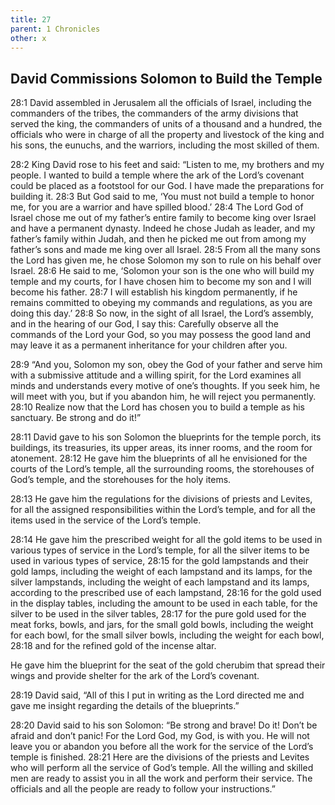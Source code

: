 ```yaml
---
title: 27
parent: 1 Chronicles
other: x
---
```


## David Commissions Solomon to Build the Temple

<a name="28:1">28:1</a> David assembled in Jerusalem all the officials of Israel, including the commanders of the tribes, the commanders of the army divisions that served the king, the commanders of units of a thousand and a hundred, the officials who were in charge of all the property and livestock of the king and his sons, the eunuchs, and the warriors, including the most skilled of them.

<a name="28:2">28:2</a> King David rose to his feet and said: “Listen to me, my brothers and my people. I wanted to build a temple where the ark of the Lord’s covenant could be placed as a footstool for our God. I have made the preparations for building it. <a name="28:3">28:3</a> But God said to me, ‘You must not build a temple to honor me, for you are a warrior and have spilled blood.’ <a name="28:4">28:4</a> The Lord God of Israel chose me out of my father’s entire family to become king over Israel and have a permanent dynasty. Indeed he chose Judah as leader, and my father’s family within Judah, and then he picked me out from among my father’s sons and made me king over all Israel. <a name="28:5">28:5</a> From all the many sons the Lord has given me, he chose Solomon my son to rule on his behalf over Israel. <a name="28:6">28:6</a> He said to me, ‘Solomon your son is the one who will build my temple and my courts, for I have chosen him to become my son and I will become his father. <a name="28:7">28:7</a> I will establish his kingdom permanently, if he remains committed to obeying my commands and regulations, as you are doing this day.’ <a name="28:8">28:8</a> So now, in the sight of all Israel, the Lord’s assembly, and in the hearing of our God, I say this: Carefully observe all the commands of the Lord your God, so you may possess the good land and may leave it as a permanent inheritance for your children after you.

<a name="28:9">28:9</a> “And you, Solomon my son, obey the God of your father and serve him with a submissive attitude and a willing spirit, for the Lord examines all minds and understands every motive of one’s thoughts. If you seek him, he will meet with you, but if you abandon him, he will reject you permanently. <a name="28:10">28:10</a> Realize now that the Lord has chosen you to build a temple as his sanctuary. Be strong and do it!”

<a name="28:11">28:11</a> David gave to his son Solomon the blueprints for the temple porch, its buildings, its treasuries, its upper areas, its inner rooms, and the room for atonement. <a name="28:12">28:12</a> He gave him the blueprints of all he envisioned for the courts of the Lord’s temple, all the surrounding rooms, the storehouses of God’s temple, and the storehouses for the holy items.

<a name="28:13">28:13</a> He gave him the regulations for the divisions of priests and Levites, for all the assigned responsibilities within the Lord’s temple, and for all the items used in the service of the Lord’s temple.

<a name="28:14">28:14</a> He gave him the prescribed weight for all the gold items to be used in various types of service in the Lord’s temple, for all the silver items to be used in various types of service, <a name="28:15">28:15</a> for the gold lampstands and their gold lamps, including the weight of each lampstand and its lamps, for the silver lampstands, including the weight of each lampstand and its lamps, according to the prescribed use of each lampstand, <a name="28:16">28:16</a> for the gold used in the display tables, including the amount to be used in each table, for the silver to be used in the silver tables, <a name="28:17">28:17</a> for the pure gold used for the meat forks, bowls, and jars, for the small gold bowls, including the weight for each bowl, for the small silver bowls, including the weight for each bowl, <a name="28:18">28:18</a> and for the refined gold of the incense altar.

He gave him the blueprint for the seat of the gold cherubim that spread their wings and provide shelter for the ark of the Lord’s covenant.

<a name="28:19">28:19</a> David said, “All of this I put in writing as the Lord directed me and gave me insight regarding the details of the blueprints.”

<a name="28:20">28:20</a> David said to his son Solomon: “Be strong and brave! Do it! Don’t be afraid and don’t panic! For the Lord God, my God, is with you. He will not leave you or abandon you before all the work for the service of the Lord’s temple is finished. <a name="28:21">28:21</a> Here are the divisions of the priests and Levites who will perform all the service of God’s temple. All the willing and skilled men are ready to assist you in all the work and perform their service. The officials and all the people are ready to follow your instructions.”
